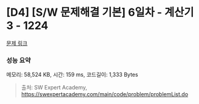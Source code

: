 # [D4] [S/W 문제해결 기본] 6일차 - 계산기3 - 1224 

[문제 링크](https://swexpertacademy.com/main/code/problem/problemDetail.do?contestProbId=AV14tDX6AFgCFAYD) 

### 성능 요약

메모리: 58,524 KB, 시간: 159 ms, 코드길이: 1,333 Bytes



> 출처: SW Expert Academy, https://swexpertacademy.com/main/code/problem/problemList.do